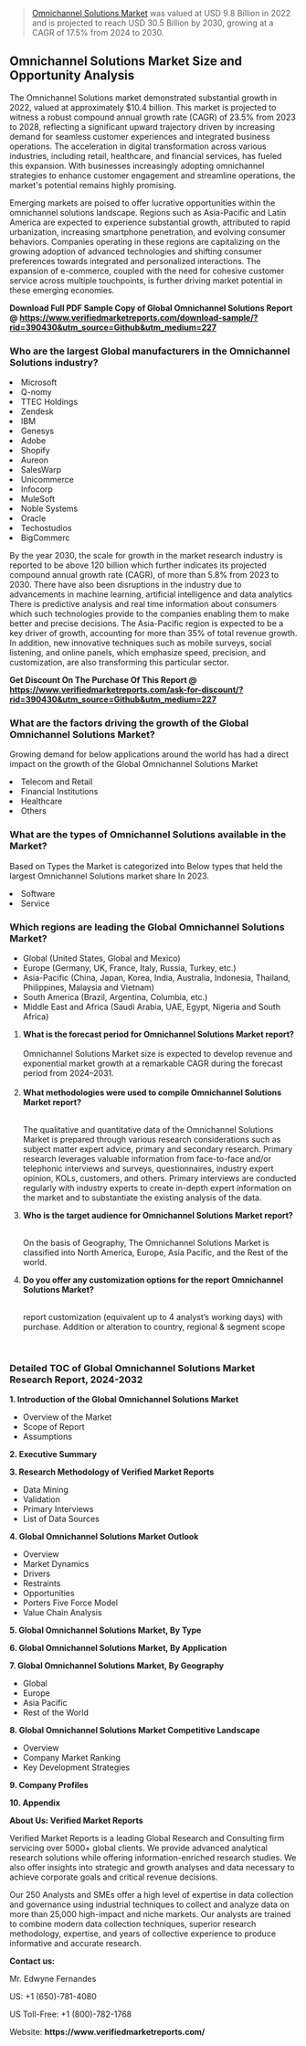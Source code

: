 <blockquote><p><p><a href="https://www.verifiedmarketreports.com/download-sample/?rid=390430&utm_source=Github&utm_medium=227" target="_blank">Omnichannel Solutions Market</a> was valued at USD 9.8 Billion in 2022 and is projected to reach USD 30.5 Billion by 2030, growing at a CAGR of 17.5% from 2024 to 2030.</p></blockquote><p><h2>Omnichannel Solutions Market Size and Opportunity Analysis</h2><p>The Omnichannel Solutions market demonstrated substantial growth in 2022, valued at approximately $10.4 billion. This market is projected to witness a robust compound annual growth rate (CAGR) of 23.5% from 2023 to 2028, reflecting a significant upward trajectory driven by increasing demand for seamless customer experiences and integrated business operations. The acceleration in digital transformation across various industries, including retail, healthcare, and financial services, has fueled this expansion. With businesses increasingly adopting omnichannel strategies to enhance customer engagement and streamline operations, the market's potential remains highly promising.</p><p>Emerging markets are poised to offer lucrative opportunities within the omnichannel solutions landscape. Regions such as Asia-Pacific and Latin America are expected to experience substantial growth, attributed to rapid urbanization, increasing smartphone penetration, and evolving consumer behaviors. Companies operating in these regions are capitalizing on the growing adoption of advanced technologies and shifting consumer preferences towards integrated and personalized interactions. The expansion of e-commerce, coupled with the need for cohesive customer service across multiple touchpoints, is further driving market potential in these emerging economies.</p></p><p class=""><strong>Download Full PDF Sample Copy of Global Omnichannel Solutions Report @ <a href="https://www.verifiedmarketreports.com/download-sample/?rid=390430&amp;utm_source=Github&amp;utm_medium=227" target="_blank">https://www.verifiedmarketreports.com/download-sample/?rid=390430&amp;utm_source=Github&amp;utm_medium=227</a></strong></p><h3 id="" class="">Who are the largest Global manufacturers in the Omnichannel Solutions industry?</h3><p><li>Microsoft</li><li> Q-nomy</li><li> TTEC Holdings</li><li> Zendesk</li><li> IBM</li><li> Genesys</li><li> Adobe</li><li> Shopify</li><li> Aureon</li><li> SalesWarp</li><li> Unicommerce</li><li> Infocorp</li><li> MuleSoft</li><li> Noble Systems</li><li> Oracle</li><li> Techostudios</li><li> BigCommerc</li></p><div class=""><div class="" dir="" data-message-author-role="" data-message-id="" data-message-model-slug=""><div class=""><div class=""><div class=""><div class="" dir="" data-message-author-role="" data-message-id="" data-message-model-slug=""><div class=""><div class=""><p>By the year 2030, the scale for growth in the market research industry is reported to be above 120 billion which further indicates its projected compound annual growth rate (CAGR), of more than 5.8% from 2023 to 2030. There have also been disruptions in the industry due to advancements in machine learning, artificial intelligence and data analytics There is predictive analysis and real time information about consumers which such technologies provide to the companies enabling them to make better and precise decisions. The Asia-Pacific region is expected to be a key driver of growth, accounting for more than 35% of total revenue growth. In addition, new innovative techniques such as mobile surveys, social listening, and online panels, which emphasize speed, precision, and customization, are also transforming this particular sector.</p><p><strong>Get Discount On The Purchase Of This Report @&nbsp; <a href="https://www.verifiedmarketreports.com/ask-for-discount/?rid=390430&amp;utm_source=Github&amp;utm_medium=227" target="_blank">https://www.verifiedmarketreports.com/ask-for-discount/?rid=390430&amp;utm_source=Github&amp;utm_medium=227</a></strong></p></div></div></div></div></div></div></div></div><h3 id="" class="">What are the factors driving the growth of the Global Omnichannel Solutions Market?</h3><p id="" class="">Growing demand for below applications around the world has had a direct impact on the growth of the Global Omnichannel Solutions Market</p><p id="" class=""><li>Telecom and Retail</li><li> Financial Institutions</li><li> Healthcare</li><li> Others</li></p><h3 id="" class="">What are the types of Omnichannel Solutions available in the Market?</h3><p id="" class="">Based on Types the Market is categorized into Below types that held the largest Omnichannel Solutions market share In 2023.</p><p id="" class=""><li>Software</li><li> Service</li></p><h3 id="" class="">Which regions are leading the Global Omnichannel Solutions Market?</h3><ul><li>Global (United States, Global and Mexico)</li><li>Europe (Germany, UK, France, Italy, Russia, Turkey, etc.)</li><li>Asia-Pacific (China, Japan, Korea, India, Australia, Indonesia, Thailand, Philippines, Malaysia and Vietnam)</li><li>South America (Brazil, Argentina, Columbia, etc.)</li><li>Middle East and Africa (Saudi Arabia, UAE, Egypt, Nigeria and South Africa)</li></ul><p><ol><li><strong>What is the forecast period for Omnichannel Solutions Market report?<br /></strong><br /><span data-sheets-root="1" data-sheets-value="{&quot;1&quot;:2,&quot;2&quot;:&quot;XXXX size is expected to develop revenue and exponential market growth at a remarkable CAGR during the forecast period from 2024&ndash;2030.&quot;}" data-sheets-userformat="{&quot;2&quot;:12674,&quot;4&quot;:{&quot;1&quot;:2,&quot;2&quot;:16776960},&quot;10&quot;:2,&quot;11&quot;:0,&quot;15&quot;:&quot;Arial&quot;,&quot;16&quot;:12}">Omnichannel Solutions Market size is expected to develop revenue and exponential market growth at a remarkable CAGR during the forecast period from 2024&ndash;2031.</span><br /><br /></li><li><strong>What methodologies were used to compile Omnichannel Solutions Market report?<br /><br /></strong><p>The qualitative and quantitative data of the&nbsp;Omnichannel Solutions Market is prepared through various research considerations such as subject matter expert advice, primary and secondary research. Primary research leverages valuable information from face-to-face and/or telephonic interviews and surveys, questionnaires, industry expert opinion, KOLs, customers, and others. Primary interviews are conducted regularly with industry experts to create in-depth expert information on the market and to substantiate the existing analysis of the data.&nbsp;</p></li><li><strong>Who is the target audience for Omnichannel Solutions Market report?<br /><br /></strong><p>On the basis of Geography, The&nbsp;Omnichannel Solutions Market is classified into North America, Europe, Asia Pacific, and the Rest of the world.</p></li><li><strong>Do you offer any customization options for the report Omnichannel Solutions Market?<br /><br /></strong><p>report customization (equivalent up to 4 analyst&rsquo;s working days) with purchase. Addition or alteration to country, regional &amp; segment scope</p><p>&nbsp;</p></li></ol></p><h3 id="" class="">Detailed TOC of Global Omnichannel Solutions Market Research Report, 2024-2032</h3><p id="" class=""><strong>1. Introduction of the Global Omnichannel Solutions Market</strong></p><ul><li>Overview of the Market</li><li>Scope of Report</li><li>Assumptions</li></ul><p id="" class=""><strong>2. Executive Summary</strong></p><p id="" class=""><strong>3. Research Methodology of&nbsp;Verified Market Reports</strong></p><ul><li>Data Mining</li><li>Validation</li><li>Primary Interviews</li><li>List of Data Sources</li></ul><p id="" class=""><strong>4. Global Omnichannel Solutions Market Outlook</strong></p><ul><li>Overview</li><li>Market Dynamics</li><li>Drivers</li><li>Restraints</li><li>Opportunities</li><li>Porters Five Force Model</li><li>Value Chain Analysis</li></ul><p id="" class=""><strong>5. Global Omnichannel Solutions Market, By&nbsp;Type</strong></p><p id="" class=""><strong>6. Global Omnichannel Solutions Market, By Application</strong></p><p id="" class=""><strong>7. Global Omnichannel Solutions Market, By Geography</strong></p><ul><li>Global</li><li>Europe</li><li>Asia Pacific</li><li>Rest of the World</li></ul><p id="" class=""><strong>8. Global Omnichannel Solutions Market Competitive Landscape</strong></p><ul><li>Overview</li><li>Company Market Ranking</li><li>Key Development Strategies</li></ul><p id="" class=""><strong>9. Company Profiles</strong></p><p id="" class=""><strong>10. Appendix</strong></p><p id="" class=""><strong>About Us: Verified Market Reports</strong></p><p id="" class="">Verified Market Reports is a leading Global Research and Consulting firm servicing over 5000+ global clients. We provide advanced analytical research solutions while offering information-enriched research studies. We also offer insights into strategic and growth analyses and data necessary to achieve corporate goals and critical revenue decisions.</p><p id="" class="">Our 250 Analysts and SMEs offer a high level of expertise in data collection and governance using industrial techniques to collect and analyze data on more than 25,000 high-impact and niche markets. Our analysts are trained to combine modern data collection techniques, superior research methodology, expertise, and years of collective experience to produce informative and accurate research.</p><p id="" class=""><strong>Contact us:</strong></p><p id="" class="">Mr. Edwyne Fernandes</p><p id="" class="">US: +1 (650)-781-4080</p><p id="" class="">US Toll-Free: +1 (800)-782-1768</p><p id="" class="">Website: <a target="" data-test-app-aware-link=""><strong>https://www.verifiedmarketreports.com/</strong></a></p>
